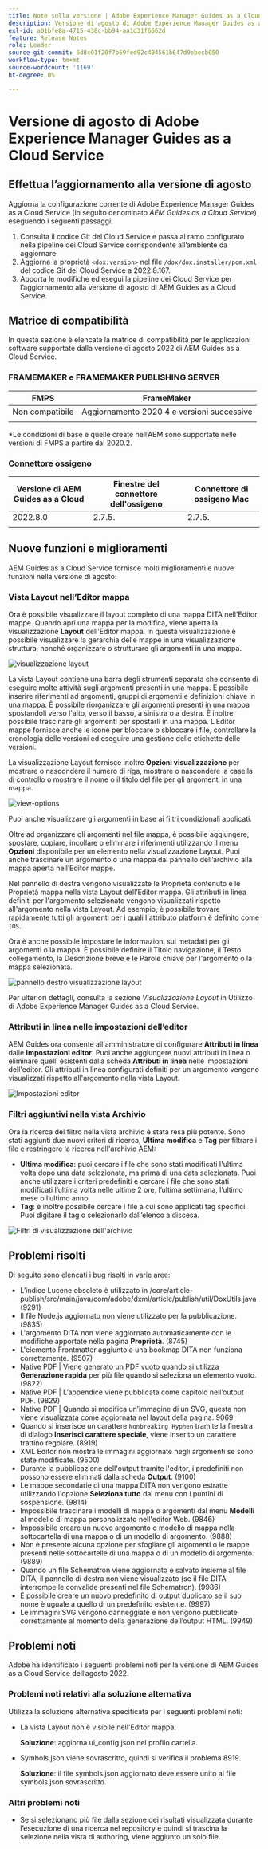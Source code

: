 ```yaml
---
title: Note sulla versione | Adobe Experience Manager Guides as a Cloud Service, versione di agosto 2022
description: Versione di agosto di Adobe Experience Manager Guides as a Cloud Service
exl-id: a01bfe8a-4715-438c-bb94-aa1d31f6662d
feature: Release Notes
role: Leader
source-git-commit: 6d8c01f20f7b59fed92c404561b647d9ebecb050
workflow-type: tm+mt
source-wordcount: '1169'
ht-degree: 0%

---
```


# Versione di agosto di Adobe Experience Manager Guides as a Cloud Service

## Effettua l’aggiornamento alla versione di agosto

Aggiorna la configurazione corrente di Adobe Experience Manager Guides as a Cloud Service (in seguito denominato *AEM Guides as a Cloud Service*) eseguendo i seguenti passaggi:
1. Consulta il codice Git del Cloud Service e passa al ramo configurato nella pipeline dei Cloud Service corrispondente all’ambiente da aggiornare.
1. Aggiorna la proprietà `<dox.version>` nel file `/dox/dox.installer/pom.xml` del codice Git dei Cloud Service a 2022.8.167.
1. Apporta le modifiche ed esegui la pipeline dei Cloud Service per l’aggiornamento alla versione di agosto di AEM Guides as a Cloud Service.

## Matrice di compatibilità

In questa sezione è elencata la matrice di compatibilità per le applicazioni software supportate dalla versione di agosto 2022 di AEM Guides as a Cloud Service.

### FRAMEMAKER e FRAMEMAKER PUBLISHING SERVER

| FMPS | FrameMaker |
| --- | --- |
| Non compatibile | Aggiornamento 2020 4 e versioni successive |
| | |

*Le condizioni di base e quelle create nell’AEM sono supportate nelle versioni di FMPS a partire dal 2020.2.

### Connettore ossigeno

| Versione di AEM Guides as a Cloud | Finestre del connettore dell&#39;ossigeno | Connettore di ossigeno Mac |
| --- | --- | --- |
| 2022.8.0 | 2.7.5. | 2.7.5. |
|  |  |  |


## Nuove funzioni e miglioramenti

AEM Guides as a Cloud Service fornisce molti miglioramenti e nuove funzioni nella versione di agosto:

### Vista Layout nell’Editor mappa

Ora è possibile visualizzare il layout completo di una mappa DITA nell&#39;Editor mappe. Quando apri una mappa per la modifica, viene aperta la visualizzazione **Layout** dell&#39;Editor mappa. In questa visualizzazione è possibile visualizzare la gerarchia delle mappe in una visualizzazione struttura, nonché organizzare o strutturare gli argomenti in una mappa.

![visualizzazione layout](assets/layout-view-map.png)

La vista Layout contiene una barra degli strumenti separata che consente di eseguire molte attività sugli argomenti presenti in una mappa.
È possibile inserire riferimenti ad argomenti, gruppi di argomenti e definizioni chiave in una mappa. È possibile riorganizzare gli argomenti presenti in una mappa spostandoli verso l&#39;alto, verso il basso, a sinistra o a destra. È inoltre possibile trascinare gli argomenti per spostarli in una mappa. L&#39;Editor mappe fornisce anche le icone per bloccare o sbloccare i file, controllare la cronologia delle versioni ed eseguire una gestione delle etichette delle versioni.


La visualizzazione Layout fornisce inoltre **Opzioni visualizzazione** per mostrare o nascondere il numero di riga, mostrare o nascondere la casella di controllo o mostrare il nome o il titolo del file per gli argomenti in una mappa.


![view-options](assets/view-options.png)

Puoi anche visualizzare gli argomenti in base ai filtri condizionali applicati.

Oltre ad organizzare gli argomenti nel file mappa, è possibile aggiungere, spostare, copiare, incollare o eliminare i riferimenti utilizzando il menu **Opzioni** disponibile per un elemento nella visualizzazione Layout. Puoi anche trascinare un argomento o una mappa dal pannello dell’archivio alla mappa aperta nell’Editor mappe.

Nel pannello di destra vengono visualizzate le Proprietà contenuto e le Proprietà mappa nella vista Layout dell’Editor mappa. Gli attributi in linea definiti per l&#39;argomento selezionato vengono visualizzati rispetto all&#39;argomento nella vista Layout. Ad esempio, è possibile trovare rapidamente tutti gli argomenti per i quali l&#39;attributo platform è definito come `IOS`.

Ora è anche possibile impostare le informazioni sui metadati per gli argomenti o la mappa. È possibile definire il Titolo navigazione, il Testo collegamento, la Descrizione breve e le Parole chiave per l&#39;argomento o la mappa selezionata.

![pannello destro visualizzazione layout](assets/layout-inline-attributes.png)

Per ulteriori dettagli, consulta la sezione *Visualizzazione Layout* in Utilizzo di Adobe Experience Manager Guides as a Cloud Service.

### Attributi in linea nelle impostazioni dell’editor

AEM Guides ora consente all&#39;amministratore di configurare **Attributi in linea** dalle **Impostazioni editor**. Puoi anche aggiungere nuovi attributi in linea o eliminare quelli esistenti dalla scheda **Attributi in linea** nelle impostazioni dell&#39;editor.
Gli attributi in linea configurati definiti per un argomento vengono visualizzati rispetto all&#39;argomento nella vista Layout.

![Impostazioni editor](assets/editor-settings-inline-attributes.png)


### Filtri aggiuntivi nella vista Archivio

Ora la ricerca del filtro nella vista archivio è stata resa più potente. Sono stati aggiunti due nuovi criteri di ricerca, **Ultima modifica** e **Tag** per filtrare i file e restringere la ricerca nell&#39;archivio AEM:
* **Ultima modifica**: puoi cercare i file che sono stati modificati l&#39;ultima volta dopo una data selezionata, ma prima di una data selezionata. Puoi anche utilizzare i criteri predefiniti e cercare i file che sono stati modificati l’ultima volta nelle ultime 2 ore, l’ultima settimana, l’ultimo mese o l’ultimo anno.
* **Tag**: è inoltre possibile cercare i file a cui sono applicati tag specifici. Puoi digitare il tag o selezionarlo dall’elenco a discesa.

![Filtri di visualizzazione dell&#39;archivio](assets/repo-filter-search.png)


## Problemi risolti

Di seguito sono elencati i bug risolti in varie aree:

* L’indice Lucene obsoleto è utilizzato in /core/article-publish/src/main/java/com/adobe/dxml/article/publish/util/DoxUtils.java (9291)
* Il file Node.js aggiornato non viene utilizzato per la pubblicazione. (9835)
* L&#39;argomento DITA non viene aggiornato automaticamente con le modifiche apportate nella pagina **Proprietà**. (8745)
* L&#39;elemento Frontmatter aggiunto a una bookmap DITA non funziona correttamente. (9507)
* Native PDF | Viene generato un PDF vuoto quando si utilizza **Generazione rapida** per più file quando si seleziona un elemento vuoto. (9822)
* Native PDF | L’appendice viene pubblicata come capitolo nell’output PDF. (9829)
* Native PDF | Quando si modifica un’immagine di un SVG, questa non viene visualizzata come aggiornata nel layout della pagina. 9069
* Quando si inserisce un carattere `Nonbreaking Hyphen` tramite la finestra di dialogo **Inserisci carattere speciale**, viene inserito un carattere trattino regolare. (8919)
* XML Editor non mostra le immagini aggiornate negli argomenti se sono state modificate. (9500)
* Durante la pubblicazione dell&#39;output tramite l&#39;editor, i predefiniti non possono essere eliminati dalla scheda **Output**. (9100)
* Le mappe secondarie di una mappa DITA non vengono estratte utilizzando l&#39;opzione **Seleziona tutto** dal menu con i puntini di sospensione. (9814)
* Impossibile trascinare i modelli di mappa o argomenti dal menu **Modelli** al modello di mappa personalizzato nell&#39;editor Web. (9846)
* Impossibile creare un nuovo argomento o modello di mappa nella sottocartella di una mappa o di un modello di argomento. (9888)
* Non è presente alcuna opzione per sfogliare gli argomenti o le mappe presenti nelle sottocartelle di una mappa o di un modello di argomento. (9889)
* Quando un file Schematron viene aggiornato e salvato insieme al file DITA, il pannello di destra non viene visualizzato (se il file DITA interrompe le convalide presenti nel file Schematron). (9986)
* È possibile creare un nuovo predefinito di output duplicato se il suo nome è uguale a quello di un predefinito esistente. (9997)
* Le immagini SVG vengono danneggiate e non vengono pubblicate correttamente al momento della generazione dell’output HTML. (9949)


## Problemi noti

Adobe ha identificato i seguenti problemi noti per la versione di AEM Guides as a Cloud Service dell’agosto 2022.

### Problemi noti relativi alla soluzione alternativa

Utilizza la soluzione alternativa specificata per i seguenti problemi noti:

* La vista Layout non è visibile nell&#39;Editor mappa.

  **Soluzione**: aggiorna ui_config.json nel profilo cartella.

* Symbols.json viene sovrascritto, quindi si verifica il problema 8919.

  **Soluzione**: il file symbols.json aggiornato deve essere unito al file symbols.json sovrascritto.

### Altri problemi noti

* Se si selezionano più file dalla sezione dei risultati visualizzata durante l’esecuzione di una ricerca nel repository e quindi si trascina la selezione nella vista di authoring, viene aggiunto un solo file.
